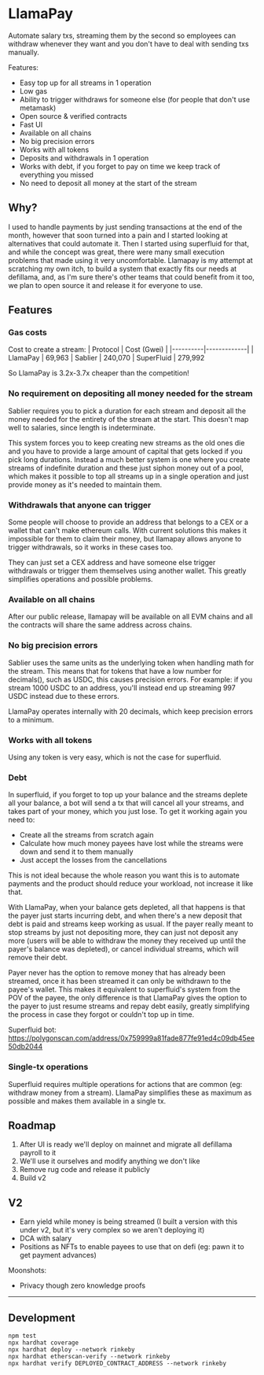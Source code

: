 # LlamaPay

Automate salary txs, streaming them by the second so employees can withdraw whenever they want and you don't have to deal with sending txs manually.

Features:
- Easy top up for all streams in 1 operation
- Low gas
- Ability to trigger withdraws for someone else (for people that don't use metamask)
- Open source & verified contracts
- Fast UI
- Available on all chains
- No big precision errors
- Works with all tokens
- Deposits and withdrawals in 1 operation
- Works with debt, if you forget to pay on time we keep track of everything you missed
- No need to deposit all money at the start of the stream

## Why?
I used to handle payments by just sending transactions at the end of the month, however that soon turned into a pain and I started looking at alternatives that could automate it. Then I started using superfluid for that, and while the concept was great, there were many small execution problems that made using it very uncomfortable. Llamapay is my attempt at scratching my own itch, to build a system that exactly fits our needs at defillama, and, as I'm sure there's other teams that could benefit from it too, we plan to open source it and release it for everyone to use.

## Features

### Gas costs
Cost to create a stream:
| Protocol | Cost (Gwei) |
|----------|-------------|
| LlamaPay | 69,963
| Sablier | 240,070
| SuperFluid | 279,992

So LlamaPay is 3.2x-3.7x cheaper than the competition!

### No requirement on depositing all money needed for the stream
Sablier requires you to pick a duration for each stream and deposit all the money needed for the entirety of the stream at the start. This doesn't map well to salaries, since length is indeterminate.

This system forces you to keep creating new streams as the old ones die and you have to provide a large amount of capital that gets locked if you pick long durations. Instead a much better system is one where you create streams of indefinite duration and these just siphon money out of a pool, which makes it possible to top all streams up in a single operation and just provide money as it's needed to maintain them.

### Withdrawals that anyone can trigger
Some people will choose to provide an address that belongs to a CEX or a wallet that can't make ethereum calls. With current solutions this makes it impossible for them to claim their money, but llamapay allows anyone to trigger withdrawals, so it works in these cases too.

They can just set a CEX address and have someone else trigger withdrawals or trigger them themselves using another wallet. This greatly simplifies operations and possible problems.

### Available on all chains
After our public release, llamapay will be available on all EVM chains and all the contracts will share the same address across chains.

### No big precision errors
Sablier uses the same units as the underlying token when handling math for the stream. This means that for tokens that have a low number for decimals(), such as USDC, this causes precision errors. For example: if you stream 1000 USDC to an address, you'll instead end up streaming 997 USDC instead due to these errors.

LlamaPay operates internally with 20 decimals, which keep precision errors to a minimum.

### Works with all tokens
Using any token is very easy, which is not the case for superfluid.

### Debt
In superfluid, if you forget to top up your balance and the streams deplete all your balance, a bot will send a tx that will cancel all your streams, and takes part of your money, which you just lose. To get it working again you need to:
- Create all the streams from scratch again
- Calculate how much money payees have lost while the streams were down and send it to them manually
- Just accept the losses from the cancellations

This is not ideal because the whole reason you want this is to automate payments and the product should reduce your workload, not increase it like that.

With LlamaPay, when your balance gets depleted, all that happens is that the payer just starts incurring debt, and when there's a new deposit that debt is paid and streams keep working as usual. If the payer really meant to stop streams by just not depositing more, they can just not deposit any more (users will be able to withdraw the money they received up until the payer's balance was depleted), or cancel individual streams, which will remove their debt.

Payer never has the option to remove money that has already been streamed, once it has been streamed it can only be withdrawn to the payee's wallet. This makes it equivalent to superfluid's system from the POV of the payee, the only difference is that LlamaPay gives the option to the payer to just resume streams and repay debt easily, greatly simplifying the process in case they forgot or couldn't top up in time.

Superfluid bot: https://polygonscan.com/address/0x759999a81fade877fe91ed4c09db45ee50db2044


### Single-tx operations
Superfluid requires multiple operations for actions that are common (eg: withdraw money from a stream). LlamaPay simplifies these as maximum as possible and makes them available in a single tx.

## Roadmap
1. After UI is ready we'll deploy on mainnet and migrate all defillama payroll to it
2. We'll use it ourselves and modify anything we don't like
3. Remove rug code and release it publicly
4. Build v2

## V2
- Earn yield while money is being streamed (I built a version with this under v2, but it's very complex so we aren't deploying it)
- DCA with salary
- Positions as NFTs to enable payees to use that on defi (eg: pawn it to get payment advances)

Moonshots:
- Privacy though zero knowledge proofs

----

## Development

```shell
npm test
npx hardhat coverage
npx hardhat deploy --network rinkeby
npx hardhat etherscan-verify --network rinkeby
npx hardhat verify DEPLOYED_CONTRACT_ADDRESS --network rinkeby
```

